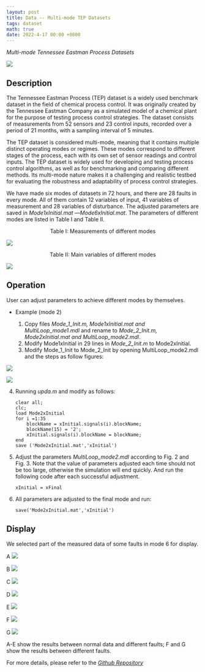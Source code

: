 ```yaml
---
layout: post
title: Data -- Multi-mode TEP Datasets
tags: dataset
math: true
date: 2022-4-17 00:00 +0800
---
```


*Multi-mode Tennessee Eastman Process Datasets*

![](https://github.com/Samlzy/pics/raw/Samlzy-patch-1/image-20230112105115641.jpeg)

## Description

The Tennessee Eastman Process (TEP) dataset is a widely used benchmark dataset in the field of chemical process control. It was originally created by the Tennessee Eastman Company as a simulated model of a chemical plant for the purpose of testing process control strategies. The dataset consists of measurements from 52 sensors and 23 control inputs, recorded over a period of 21 months, with a sampling interval of 5 minutes.

The TEP dataset is considered multi-mode, meaning that it contains multiple distinct operating modes or regimes. These modes correspond to different stages of the process, each with its own set of sensor readings and control inputs. The TEP dataset is widely used for developing and testing process control algorithms, as well as for benchmarking and comparing different methods. Its multi-mode nature makes it a challenging and realistic testbed for evaluating the robustness and adaptability of process control strategies.

We have made six modes of datasets in 72 hours, and there are 28 faults in every mode. All of them contain 12 variables of input, 41 variables of measurement and 28 variables of disturbance. The adjusted parameters are saved in *Mode1xInitial.mat* —*Mode6xInitial.mat*. The parameters of different modes are listed in Table I and Table II.

<center> Table I: Measurements of different modes </center>

![](https://github.com/Samlzy/pics/raw/Samlzy-patch-1/image-20230112125428450.jpeg)

<center> Table II: Main variables of different modes </center>

![](https://github.com/Samlzy/pics/raw/Samlzy-patch-1/image-20230112125508800.jpeg)


## Operation

User can adjust parameters to achieve different modes by themselves.

- Example (mode 2)

  1. Copy files  *Mode_1_Init.m, Mode1xInitial.mat and MultiLoop_mode1.mdl* and rename to *Mode_2_Init.m, Mode2xInitial.mat and MultiLoop_mode2.mdl*.
  2. Modify Mode1xInitial in 29 lines in *Mode_2_Init.m* to Mode2xInitial.
  3. Modify Mode_1_Init to Mode_2_Init by opening  MultiLoop_mode2.mdl  and the steps as follow figures:

![](https://github.com/Samlzy/pics/raw/Samlzy-patch-1/image-20230112133934854.jpeg)

![](https://github.com/Samlzy/pics/raw/Samlzy-patch-1/image-20230112133904366.jpeg)

  4. Running *upda.m* and modify as follows:

     ```
     clear all;
     clc;
     load Mode2xInitial
     for i =1:35
         blockName = xInitial.signals(i).blockName;
         blockName(15) = '2';
         xInitial.signals(i).blockName = blockName;
     end
     save ('Mode2xInitial.mat','xInitial')
     ```

  5. Adjust the  parameters *MultiLoop_mode2.mdl* according to  Fig. 2 and Fig. 3. Note that the value of parameters adjusted each time should not be too large, otherwise the simulation will end quickly. And run the following code after each successful adjustment.

     ```
     xInitial = xFinal
     ```

  6. All parameters are adjusted to the final mode and run:

     ```
     save('Mode2xInitial.mat','xInitial')
     ```

## Display

We selected part of the measured data of some faults in mode 6 for display.

A
![](https://github.com/Samlzy/pics/raw/Samlzy-patch-1/image-20230112143030234.jpeg)

B
![](https://github.com/Samlzy/pics/raw/Samlzy-patch-1/image-20230112143054024.jpeg)

C
![](https://github.com/Samlzy/pics/raw/Samlzy-patch-1/image-20230112143136774.jpeg)

D
![](https://github.com/Samlzy/pics/raw/Samlzy-patch-1/image-20230112143150417.jpeg)

E
![](https://github.com/Samlzy/pics/raw/Samlzy-patch-1/image-20230112143228409.jpeg)

F
![](https://github.com/Samlzy/pics/raw/Samlzy-patch-1/image-20230112143248418.jpeg)

G
![](https://github.com/Samlzy/pics/raw/Samlzy-patch-1/image-20230112143402757.jpeg)

A-E show the results between normal data and different faults; F and G show the results between different faults.

For more details, please refer to the [*Github Repository*](https://github.com/liuzy0708/MultimodeTEP)

